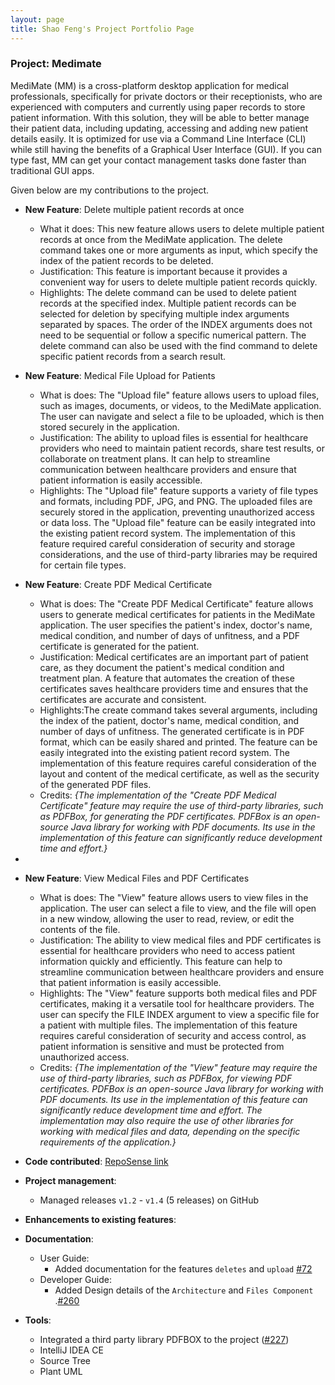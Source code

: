 ```yaml
---
layout: page
title: Shao Feng's Project Portfolio Page
---
```


### Project: Medimate

MediMate (MM) is a cross-platform desktop application for medical professionals, specifically for private doctors or their receptionists, who are experienced with computers and currently using paper records to store patient information. With this solution, they will be able to better manage their patient data, including updating, accessing and adding new patient details easily. It is optimized for use via a Command Line Interface (CLI) while still having the benefits of a Graphical User Interface (GUI). If you can type fast, MM can get your contact management tasks done faster than traditional GUI apps.


Given below are my contributions to the project.

* **New Feature**: Delete multiple patient records at once
    * What it does: This new feature allows users to delete multiple patient records at once from the MediMate application. The delete command takes one or more arguments as input, which specify the index of the patient records to be deleted.
    * Justification: This feature is important because it provides a convenient way for users to delete multiple patient records quickly.
    * Highlights: The delete command can be used to delete patient records at the specified index. Multiple patient records can be selected for deletion by specifying multiple index arguments separated by spaces. The order of the INDEX arguments does not need to be sequential or follow a specific numerical pattern. The delete command can also be used with the find command to delete specific patient records from a search result.

* **New Feature**: Medical File Upload for Patients
    * What is does: The "Upload file" feature allows users to upload files, such as images, documents, or videos, to the MediMate application. The user can navigate and select a file to be uploaded, which is then stored securely in the application.
    * Justification: The ability to upload files is essential for healthcare providers who need to maintain patient records, share test results, or collaborate on treatment plans. It can help to streamline communication between healthcare providers and ensure that patient information is easily accessible.
    * Highlights: The "Upload file" feature supports a variety of file types and formats, including PDF, JPG, and PNG.
      The uploaded files are securely stored in the application, preventing unauthorized access or data loss.
      The "Upload file" feature can be easily integrated into the existing patient record system.
      The implementation of this feature required careful consideration of security and storage considerations, and the use of third-party libraries may be required for certain file types.

* **New Feature**: Create PDF Medical Certificate
    * What is does: The "Create PDF Medical Certificate" feature allows users to generate medical certificates for patients in the MediMate application. The user specifies the patient's index, doctor's name, medical condition, and number of days of unfitness, and a PDF certificate is generated for the patient.
    * Justification: Medical certificates are an important part of patient care, as they document the patient's medical condition and treatment plan. A feature that automates the creation of these certificates saves healthcare providers time and ensures that the certificates are accurate and consistent.
    * Highlights:The create command takes several arguments, including the index of the patient, doctor's name, medical condition, and number of days of unfitness.
      The generated certificate is in PDF format, which can be easily shared and printed.
      The feature can be easily integrated into the existing patient record system.
      The implementation of this feature requires careful consideration of the layout and content of the medical certificate, as well as the security of the generated PDF files. 
    * Credits: *{The implementation of the "Create PDF Medical Certificate" feature may require the use of third-party libraries, such as PDFBox, for generating the PDF certificates. PDFBox is an open-source Java library for working with PDF documents. Its use in the implementation of this feature can significantly reduce development time and effort.}*
* 
* **New Feature**: View Medical Files and PDF Certificates
    * What is does: The "View" feature allows users to view files in the application. The user can select a file to view, and the file will open in a new window, allowing the user to read, review, or edit the contents of the file.
    * Justification: The ability to view medical files and PDF certificates is essential for healthcare providers who need to access patient information quickly and efficiently. This feature can help to streamline communication between healthcare providers and ensure that patient information is easily accessible.
    * Highlights: The "View" feature supports both medical files and PDF certificates, making it a versatile tool for healthcare providers.
      The user can specify the FILE INDEX argument to view a specific file for a patient with multiple files.
      The implementation of this feature requires careful consideration of security and access control, as patient information is sensitive and must be protected from unauthorized access.
    * Credits: *{The implementation of the "View" feature may require the use of third-party libraries, such as PDFBox, for viewing PDF certificates. PDFBox is an open-source Java library for working with PDF documents. Its use in the implementation of this feature can significantly reduce development time and effort. The implementation may also require the use of other libraries for working with medical files and data, depending on the specific requirements of the application.}*
  


* **Code contributed**: [RepoSense link](https://nus-cs2103-ay2223s2.github.io/tp-dashboard/?search=&sort=groupTitle&sortWithin=title&timeframe=commit&mergegroup=&groupSelect=groupByRepos&breakdown=true&checkedFileTypes=docs~functional-code~test-code~other&since=2023-02-17&tabOpen=true&tabType=zoom&zA=SFCoding123&zR=AY2223S2-CS2103T-W11-4%2Ftp%5Bmaster%5D&zACS=252.11904274902844&zS=2023-02-17&zFS=&zU=2023-04-03&zMG=false&zFTF=commit&zFGS=groupByRepos&zFR=false)

* **Project management**:
    * Managed releases `v1.2` - `v1.4` (5 releases) on GitHub

* **Enhancements to existing features**:


* **Documentation**:
    * User Guide:
        * Added documentation for the features `deletes` and `upload` [\#72](https://github.com/AY2223S2-CS2103T-W11-4/tp/commit/3370f4fa252d97600ae222490f483039d41a1510)
    * Developer Guide:
        * Added Design details of the `Architecture` and `Files Component` .[\#260](https://github.com/AY2223S2-CS2103T-W11-4/tp/commit/6b84c873050104b24539f616dcdc77bb7f16aa10)

* **Tools**:
    * Integrated a third party library PDFBOX to the project ([\#227](https://github.com/AY2223S2-CS2103T-W11-4/tp/commit/e6d846c1955727f8576777417bb2de4f3cbc65a8))
    * IntelliJ IDEA CE
    * Source Tree
    * Plant UML
    
